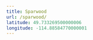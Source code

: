 ```yaml
---
title: Sparwood
url: /sparwood/
latitude: 49.733269500000006
longitude: -114.88584770000001
---
```


